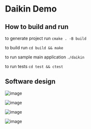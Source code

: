 # Daikin Demo



## How to build and run

to generate project run  `cmake . -B build`

to build run `cd build && make`

to run sample main application `./daikin`

to run tests `cd test && ctest`




## Software design

![image](https://user-images.githubusercontent.com/17096958/197128628-5d16c8a2-03f1-4d08-b4bf-605c5503dbd4.png)

![image](https://user-images.githubusercontent.com/17096958/197128696-f59cd07d-7762-4dcd-a857-19def8414eb7.png)

![image](https://user-images.githubusercontent.com/17096958/197128735-649b14fb-ca1b-4075-9d8d-4bf5b93382a3.png)

![image](https://user-images.githubusercontent.com/17096958/197128939-91eb3496-491d-4bcb-9785-49c57f1a1ee0.png)

